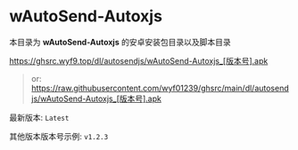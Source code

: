 # wAutoSend-Autoxjs
本目录为 **wAutoSend-Autoxjs** 的安卓安装包目录以及脚本目录

https://ghsrc.wyf9.top/dl/autosendjs/wAutoSend-Autoxjs_[版本号].apk

> or: https://raw.githubusercontent.com/wyf01239/ghsrc/main/dl/autosendjs/wAutoSend-Autoxjs_[版本号].apk

最新版本: `Latest`

其他版本版本号示例: `v1.2.3`
